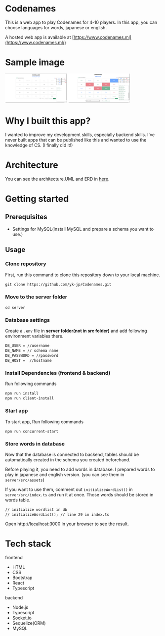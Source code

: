# Codenames
This is a web app to play Codenames for 4-10 players. In this app, you can choose languages for words, japanese or english.  

A hosted web app is available at [https://www.codenames.ml](https://www.codenames.ml/) 

# Sample image
<img src="./docs/sample_img//img2.png" alt="drawing" width="200"/> <img src="./docs/sample_img//img1.png" alt="drawing" width="200"/>

# Why I built this app? 
I wanted to improve my development skills, especially backend skills. I've never built apps that can be published like this and wanted to use the knowledge of CS. (I finally did it!) 

# Architecture
You can see the architecture,UML and ERD in [here](https://github.com/yk-jp/Codenames/tree/master/docs/architecture).  

# Getting started

## Prerequisites
*  Settings for MySQL(install MySQL and prepare a schema you want to use.)

## Usage 

### Clone repository
First, run this command to clone this repository down to your local machine.

```
git clone https://github.com/yk-jp/Codenames.git
```

### Move to the server folder
```
cd server
``` 

### Database settings

Create a `.env` file in **server folder(not in src folder)** and add following environment variables there.

```
DB_USER = //username 
DB_NAME = // schema name 
DB_PASSWORD = //password
DB_HOST =  //hostname
```

### Install Dependencies (frontend & backend)

Run following commands 
```
npm run install 
npm run client-install 
```

### Start app

To start app, Run following commands 
```
npm run concurrent-start
```

### Store words in database
Now that the database is connected to backend, tables should be automatically created in the schema you created beforehand.

Before playing it, you need to add words in database.
I prepared words to play in japanese and english version. (you can see them in `server/src/assets`)

If you want to use them, comment out `initializeWordList()` in `server/src/index.ts` and run it at once. Those words should be stored in words table.

```
// initialize wordlist in db
// initializeWordList(); // line 29 in index.ts
```

Open http://localhost:3000 in your browser to see the result.
 
# Tech stack 
frontend 
*  HTML
*  CSS
*  Bootstrap 
*  React
*  Typescript

backend 
*  Node.js
*  Typescript 
*  Socket.io
*  Sequelize(ORM)
*  MySQL
